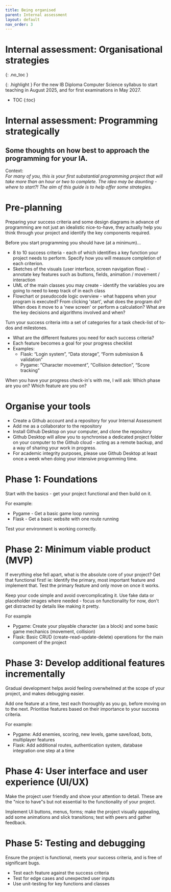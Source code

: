 ```yaml
---
title: Being organised
parent: Internal assessment
layout: default
nav_order: 3
---
```


# Internal assessment: Organisational strategies
{: .no_toc }

{: .highlight }
For the new IB Diploma Computer Science syllabus to start teaching in August 2025, and for first examinations in May 2027.

- TOC
{:toc} 

# Internal assessment:  Programming strategically

## Some thoughts on how best to approach the programming for your IA.

Context:  
*For many of you, this is your first substantial programming project that will take  more than an hour or two to complete. The idea may be daunting \- where to start?\! The aim of this guide is to help offer some strategies.*

# Pre-planning

Preparing your success criteria and some design diagrams in advance of programming are not just an idealistic nice-to-have, they actually help you think through your project and identify the key components required. 

Before you start programming you should have (at a minimum)...

* 8 to 10 success criteria \- each of which identifies a key function your project needs to perform. Specify how you will measure completion of each criterion.  
* Sketches of the visuals (user interface, screen navigation flow) \- annotate key features such as buttons, fields, animation / movement / interaction  
* UML of the main classes you may create \- identify the variables you are going to need to keep track of in each class  
* Flowchart or pseudocode logic overview \- what happens when your program is executed? From clicking 'start', what does the program do? When does it move to a 'new screen' or perform a calculation? What are the key decisions and algorithms involved and when?

Turn your success criteria into a set of categories for a task check-list of to-dos and milestones.

* What are the different features you need for each success criteria?  
* Each feature becomes a goal for your progress checklist  
* Examples:  
  * Flask: “Login system”, “Data storage”, “Form submission & validation”  
  * Pygame: “Character movement”, “Collision detection”, “Score tracking”

When you have your progress check-in's with me, I will ask: Which phase are you on? Which feature are you on?

# Organise your tools

* Create a Github account and a repository for your Internal Assessment  
* Add me as a collaborator to the repository  
* Install Github Desktop on your computer, and clone the repository  
* Github Desktop will allow you to synchronise a dedicated project folder on your computer to the Github cloud \- acting as a remote backup, and a way of sharing your work in progress.  
* For academic integrity purposes, please use Github Desktop at least once a week when doing your intensive programming time.

# Phase 1: Foundations

Start with the basics \- get your project functional and then build on it.

For example:

* Pygame \- Get a basic game loop running  
* Flask \- Get a basic website with one route running

Test your environment is working correctly.

# Phase 2: Minimum viable product (MVP)

If everything else fell apart, what is the absolute core of your project? Get that functional first\! ie: Identify the primary, most important feature and implement that. Test the primary feature and only move on once it works. 

Keep your code simple and avoid overcomplicating it. Use fake data or placeholder images where needed \- focus on functionality for now, don't get distracted by details like making it pretty.

For example

* Pygame: Create your playable character (as a block) and some basic game mechanics (movement, collision)  
* Flask: Basic CRUD (create-read-update-delete) operations for the main component of the project

# Phase 3: Develop additional features incrementally

Gradual development helps avoid feeling overwhelmed at the scope of your project, and makes debugging easier.

Add one feature at a time, test each thoroughly as you go, before moving on to the next. Prioritise features based on their importance to your success criteria.

For example:

* Pygame: Add enemies, scoring, new levels, game save/load, bots, multiplayer features  
* Flask: Add additional routes, authentication system, database integration one step at a time

# Phase 4: User interface and user experience (UI/UX)

Make the project user friendly and show your attention to detail. These are the "nice to have"s but not essential to the functionality of your project.

Implement UI buttons, menus, forms; make the project visually appealing, add some animations and slick transitions; test with peers and gather feedback.

# Phase 5: Testing and debugging

Ensure the project is functional, meets your success criteria, and is free of significant bugs.

* Test each feature against the success criteria  
* Test for edge cases and unexpected user inputs  
* Use unit-testing for key functions and classes